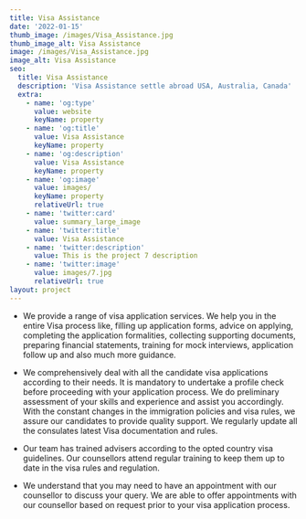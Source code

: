 ```yaml
---
title: Visa Assistance
date: '2022-01-15'
thumb_image: /images/Visa_Assistance.jpg
thumb_image_alt: Visa Assistance
image: /images/Visa_Assistance.jpg
image_alt: Visa Assistance
seo:
  title: Visa Assistance
  description: 'Visa Assistance settle abroad USA, Australia, Canada'
  extra:
    - name: 'og:type'
      value: website
      keyName: property
    - name: 'og:title'
      value: Visa Assistance
      keyName: property
    - name: 'og:description'
      value: Visa Assistance
      keyName: property
    - name: 'og:image'
      value: images/
      keyName: property
      relativeUrl: true
    - name: 'twitter:card'
      value: summary_large_image
    - name: 'twitter:title'
      value: Visa Assistance
    - name: 'twitter:description'
      value: This is the project 7 description
    - name: 'twitter:image'
      value: images/7.jpg
      relativeUrl: true
layout: project
---
```

*   We provide a range of visa application services. We help you in the entire Visa process like, filling up application forms, advice on applying, completing the application formalities, collecting supporting documents, preparing financial statements, training for mock interviews, application follow up and also much more guidance.

*   We comprehensively deal with all the candidate visa applications according to their needs. It is mandatory to undertake a profile check before proceeding with your application process. We do preliminary assessment of your skills and experience and assist you accordingly. With the constant changes in the immigration policies and visa rules, we assure our candidates to provide quality support. We regularly update all the consulates latest Visa documentation and rules.

*   Our team has trained advisers according to the opted country visa guidelines. Our counsellors attend regular training to keep them up to date in the visa rules and regulation.

*   We understand that you may need to have an appointment with our counsellor to discuss your query. We are able to offer appointments with our counsellor based on request prior to your visa application process.

